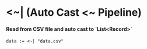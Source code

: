 # <\~| (Auto Cast <\~ Pipeline)

#### Read from CSV file and auto cast to \`List\<Record>\`

```
data := <~| "data.csv"
```
